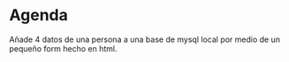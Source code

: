 # Agenda
Añade 4 datos de una persona a una base de mysql local por medio de un pequeño form hecho en html.
